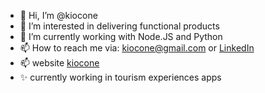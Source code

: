 - 👋 Hi, I’m @kiocone
- 👀 I’m interested in delivering functional products
- 🌱 I’m currently working with Node.JS and Python
- 📫 How to reach me via: kiocone@gmail.com or <a href='https://www.linkedin.com/in/roland-cruz-32014712/'>LinkedIn</a>
- 📫 website <a href='https://www.kicoone.com'>kiocone</a>
- ✨ currently working in tourism experiences apps

<!---
kiocone/kiocone is a ✨ special ✨ repository because its `README.md` (this file) appears on your GitHub profile.
You can click the Preview link to take a look at your changes.
--->
